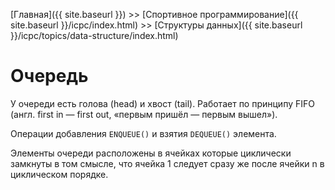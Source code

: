[Главная]({{ site.baseurl }}) >> [Спортивное программирование]({{ site.baseurl }}/icpc/index.html) >> [Структуры данных]({{ site.baseurl }}/icpc/topics/data-structure/index.html)

# Очередь

У очереди есть голова (head) и хвост (tail).
Работает по принципу FIFO (англ. first in — first out, «первым пришёл — первым вышел»).

Операции добавления `ENQUEUE()` и взятия `DEQUEUE()` элемента.

Элементы очереди расположены в ячейках которые циклически замкнуты в том смысле, что ячейка 1 следует сразу же после ячейки n в циклическом порядке.